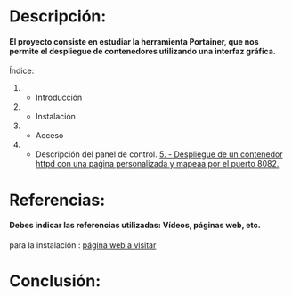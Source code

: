 # Descripción:
#### El proyecto consiste en estudiar la herramienta Portainer, que nos permite el despliegue de contenedores utilizando una interfaz gráfica.
Índice:
1. - Introducción
2. - Instalación
3. - Acceso 
4. - Descripción del panel de control.
[5. - Despliegue de un contenedor httpd con una paǵina personalizada y mapeaa por el puerto 8082.](./1-Introduccion.md)

# Referencias:
#### Debes indicar las referencias utilizadas: Vídeos, páginas web, etc.
para la instalación : [página web a visitar][enlace]


[enlace]: https://domology.es/instalacion-docker-parte-1-dockerportainer/

# Conclusión:


